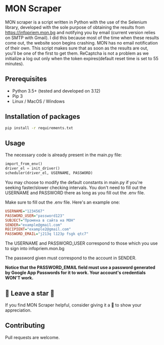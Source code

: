 # MON Scraper

MON scraper is a script written in Python with the use of the Selenium library, developed with the sole purpose of obtaining the results from https://infopriem.mon.bg and 
notifying you by email (current version relies on SMTP with Gmail). I did this because most of the time when these results
come out, the website soon begins crashing. MON has no email notification of their own. This script makes sure that as soon as the results are out, you'll be one
of the first to get them. ReCaptcha is not a problem as we initialize a log out only when the token expires(default reset time is set to 55 minutes).


## Prerequisites
* Python 3.5+ (tested and developed on 3.12)
* Pip 3
* Linux / MacOS / Windows


## Installation of packages

```bash
pip install -r requirements.txt
```

## Usage
The necessary code is already present in the main.py file:
```python
import_from_env()
driver_el = init_driver()
scheduler(driver_el, USERNAME, PASSWORD)
```
You may choose to modify the default constants in main.py if you're seeking faster/slower checking intervals.
You don't need to fill out the USERNAME and PASSWORD there as long as you fill out the .env file.

Make sure to fill out the .env file. Here's an example one:
```ini
USERNAME="1234567"
PASSWORD_USER="password123"
SUBJECT="Промяна в сайта на МОН"
SENDER="example@gmail.com"
RECIPIENT="example2@gmail.com"
PASSWORD_EMAIL="j213q l123p fsgk qtc7"
```
The USERNAME and PASSWORD_USER correspond to those which you use to sign into 
infopriem.mon.bg

The password given must correspond to the account in SENDER.

**Notice that the PASSWORD_EMAIL field must use a password generated by Google App Passwords for it to work. 
Your account's credentials WON'T work.**

## 🌟 Leave a star 🌟
If you find MON Scraper helpful, consider giving it a 🌟 to show your appreciation.

## Contributing

Pull requests are welcome.

